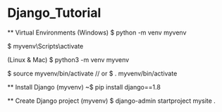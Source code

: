 # Django_Tutorial

** Virtual Environments
  (Windows)
  $ python -m venv myvenv

  $ myvenv\Scripts\activate

  (Linux & Mac)
  $ python3 -m venv myvenv

  $ source myvenv/bin/activate  // or $ . myvenv/bin/activate

** Install Django
  (myvenv) ~$ pip install django==1.8

** Create Django project
  (myvenv) $ django-admin startproject mysite .
  
